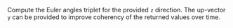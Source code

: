 Compute the Euler angles triplet for the provided `z` direction. The up-vector `y` can be provided to improve coherency of the returned values over time.